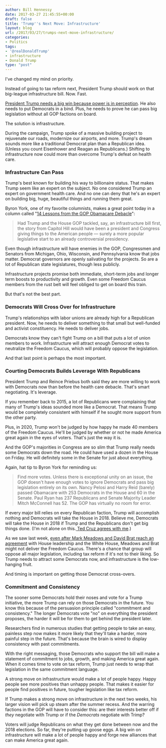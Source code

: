 ```yaml
---
author: Bill Hennessy
date: 2017-03-27 21:45:55+00:00
draft: false
title: 'Trump''s Next Move: Infrastructure'
layout: blog
url: /2017/03/27/trumps-next-move-infrastructure/
categories:
- Politics
tags:
- '@realDonaldTrump'
- infrastructure
- Donald Trump
type: "post"
---
```


I've changed my mind on priority.

Instead of going to tax reform next, President Trump should work on that big-league infrastructure bill. Now. Fast.

[President Trump needs a big win because power is in perception](https://hennessysview.com/2017/03/27/how-to-neuter-a-crossing-guard/). He also needs to put Democrats in a bind. Plus, he needs to prove he can pass big legislation without all GOP factions on board.

The solution is infrastructure.

During the campaign, Trump spoke of a massive building project to rejuvenate our roads, modernize our airports, and more. Trump's dream sounds more like a traditional Democrat plan than a Republican idea. (Unless you count Eisenhower and Reagan as Republicans.) Shifting to infrastructure now could more than overcome Trump's defeat on health care.



### Infrastructure Can Pass



Trump's best known for building his way to billionaire status. That makes Trump seem like an expert on the subject. No one considered Trump an expert on government health care. And no one can deny that he's an expert on building big, huge, beautiful things and running them great.

Byron York, one of my favorite columnists, makes a great point today in a column called "[14 Lessons from the GOP Obamacare Debacle](https://www.washingtonexaminer.com/article/2618439)":



> Had Trump and the House GOP tackled, say, an infrastructure bill first, the story from Capitol Hill would have been a president and Congress giving things to the American people — surely a more popular legislative start to an already controversial presidency.



Even though infrastructure will have enemies in the GOP, Congressmen and Senators from Michigan, Ohio, Wisconsin, and Pennsylvania know that jobs matter. Democrat governors are openly salivating for the projects. So are a lot of Republican state legislatures, though less publicly.

Infrastructure projects promise both immediate, short-term jobs and longer term boosts to productivity and growth. Even some Freedom Caucus members from the rust belt will feel obliged to get on board this train.

But that's not the best part.



### Democrats Will Cross Over for Infrastructure



Trump's relationships with labor unions are already high for a Republican president. Now, he needs to deliver something to that small but well-funded and activist constituency. He needs to deliver jobs.

Democrats know they can't fight Trump on a bill that puts a lot of union members to work. Infrastructure will attract enough Democrat votes to neutralize the Freedom Caucus, which will probably oppose the legislation.

And that last point is perhaps the most important.



### Courting Democrats Builds Leverage With Republicans



President Trump and Reince Priebus both said they are more willing to work with Democrats now than before the health care debacle. That's smart negotiating. It's leverage.

If you remember back to 2015, a lot of Republicans were complaining that many of Trump's ideas sounded more like a Democrat. That means Trump would be completely consistent with himself if he sought more support from the other party.

Plus, in 2020, Trump won't be judged by how happy he made 40 members of the Freedom Caucus. He'll be judged by whether or not he made America great again in the eyes of voters. That's just the way it is.

And the GOP's majorities in Congress are so slim that Trump really needs some Democrats down the road. He could have used a dozen in the House on Friday. He will definitely some in the Senate for just about everything.

Again, hat tip to Byron York for reminding us:



> Find more votes. Unless there is exceptional unity on an issue, the GOP doesn't have enough votes to ignore Democrats and pass big legislation entirely on its own. Nancy Pelosi and Harry Reid (barely) passed Obamacare with 253 Democrats in the House and 60 in the Senate. Paul Ryan has 237 Republicans and Senate Majority Leader Mitch McConnell has 52. The GOP has virtually no room for error.



If every major bill relies on every Republican faction, Trump will accomplish nothing and Democrats will take the House in 2018. Believe me, Democrats will take the House in 2018 if Trump and the Republicans don't get big things done. (I'm not alone on this.[ Ted Cruz agrees with me](https://www.cnn.com/2016/11/27/politics/ted-cruz-pitchforks-donald-trump-promises/).)

As we saw last week, [even after Mark Meadows and David Brat reach an agreement](https://thehill.com/policy/healthcare/325336-freedom-caucus-chair-optimistic-about-obamacare-repeal-deal) with House leadership and the White House, Meadows and Brat might not deliver the Freedom Caucus. There's a chance that group will oppose all major legislation, including tax reform if it's not to their liking. So Trump needs to attract some Democrats now, and infrastructure is the low-hanging fruit.

And timing is important on getting those Democrat cross-overs.



### Commitment and Consistency



The sooner some Democrats hold their noses and vote for a Trump initiative, the more Trump can rely on those Democrats in the future. You know this because of the persuasion principle called "commitment and consistency." The longer Democrats vote "no" on everything the president proposes, the harder it will be for them to get behind the president later.

Researchers find in numerous studies that getting people to take an easy, painless step now makes it more likely that they'll take a harder, more painful step in the future. That's because the brain is wired to display consistency with past commitments.

With the right messaging, those Democrats who support the bill will make a statement of commitment to jobs, growth, and making America great again. When it comes time to vote on tax reform, Trump just needs to wrap that legislation in the same commitment language.

A strong move on infrastructure would make a lot of people happy. Happy people see more positives than unhappy people. That makes it easier for people find positives in future, tougher legislation like tax reform.

If Trump makes a strong move on infrastructure in the next two weeks, his larger vision will pick up steam after the summer recess. And the warring factions in the GOP will have to consider this: are their interests better off if _they_ negotiate with Trump or if the _Democrats_ negotiate with Trimp?

Voters will judge Republicans on what they get done between now and the 2018 elections. So far, they're putting up goose eggs. A big win on infrastructure will make a lot of people happy and forge new alliances that can make America great again.
